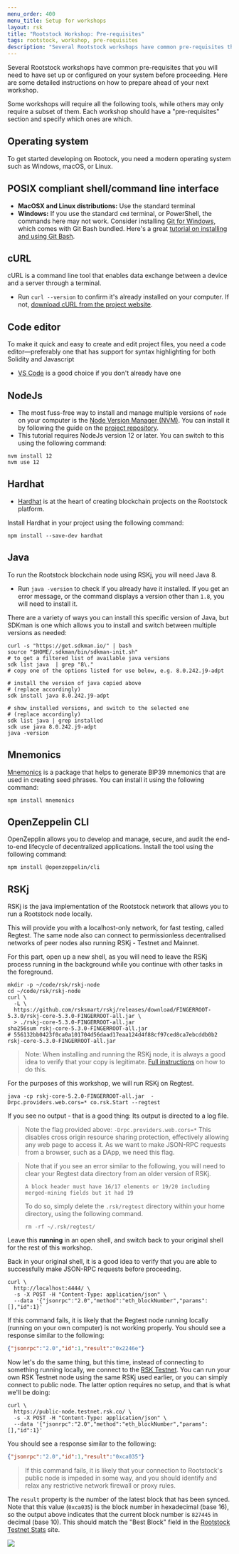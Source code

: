 ```yaml
---
menu_order: 400
menu_title: Setup for workshops
layout: rsk
title: "Rootstock Workshop: Pre-requisites"
tags: rootstock, workshop, pre-requisites
description: "Several Rootstock workshops have common pre-requisites that you will need to have set up or configured on your system before proceeding. Here are some detailed instructions on how to prepare ahead of your next workshop."
---
```

Several Rootstock workshops have common pre-requisites that you will need to have set up or configured on your system before proceeding. Here are some detailed instructions on how to prepare ahead of your next workshop.

Some workshops will require all the following tools, while others may only require a subset of them.
Each workshop should have a "pre-requisites" section and specify which ones are which.

## Operating system

To get started developing on Rootock, you need a modern operating system such as Windows, macOS, or Linux.

## POSIX compliant shell/command line interface

- **MacOSX and Linux distributions:** Use the standard terminal
- **Windows:** If you use the standard `cmd` terminal, or PowerShell, the commands here may not work. Consider installing [Git for Windows](https://gitforwindows.org/), which comes with Git Bash bundled. Here's a great [tutorial on installing and using Git Bash](https://www.atlassian.com/git/tutorials/git-bash).

## cURL

cURL is a command line tool that enables data exchange between a device and a server through a terminal.

- Run `curl --version` to confirm it's already installed on your computer. If not, [download cURL from the project website](https://curl.haxx.se/download.html).

## Code editor

To make it quick and easy to create and edit project files, you need a code editor—preferably one that has support for syntax highlighting for both Solidity and Javascript

- [VS Code](https://code.visualstudio.com) is a good choice if you don't already have one

## NodeJs

- The most fuss-free way to install and manage multiple versions of `node` on your computer is the [Node Version Manager (NVM)](https://github.com/nvm-sh/nvm). You can install it by following the guide on the [project repository](https://github.com/nvm-sh/nvm?tab=readme-ov-file#installing-and-updating).
- This tutorial requires NodeJs version 12 or later. You can switch to this using the following command:

```shell
nvm install 12
nvm use 12
```

## Hardhat

- [Hardhat](https://hardhat.org/hardhat-runner/docs/getting-started) is at the heart of creating blockchain projects on the Rootstock platform.

Install Hardhat in your project using the following command:

```shell
npm install --save-dev hardhat
```

## Java

To run the Rootstock blockchain node using RSKj, you will need Java 8. 

* Run `java -version` to check if you already have it installed. If you get an error message, or the command displays a version other than `1.8`, you will need to install it.

There are a variety of ways you can install this specific version of Java, but SDKman is one which allows you to install and switch between multiple versions as needed:

```shell
curl -s "https://get.sdkman.io/" | bash
source "$HOME/.sdkman/bin/sdkman-init.sh"
# to get a filtered list of available java versions
sdk list java  | grep "8\."
# copy one of the options listed for use below, e.g. 8.0.242.j9-adpt

# install the version of java copied above
# (replace accordingly)
sdk install java 8.0.242.j9-adpt

# show installed versions, and switch to the selected one
# (replace accordingly)
sdk list java | grep installed
sdk use java 8.0.242.j9-adpt
java -version

```

## Mnemonics

[Mnemonics](https://www.npmjs.com/package/mnemonics) is a package that helps to generate BIP39 mnemonics that are used in creating seed phrases.
You can install it using the following command:

```shell
npm install mnemonics
```

## OpenZeppelin CLI

OpenZepplin allows you to develop and manage, secure, and audit the end-to-end lifecycle of decentralized applications.
Install the tool using the following command:

```shell
npm install @openzeppelin/cli
```

## RSKj

RSKj is the java implementation of the Rootstock network that allows you to run a Rootstock node locally.

This will provide you with a localhost-only network, for fast testing, called Regtest.
The same node also can connect to permissionless decentralised networks of peer nodes also running RSKj - Testnet and Mainnet.

For this part, open up a new shell, as you will need to leave the RSKj process running in the background while you continue with other tasks in the foreground.

```shell
mkdir -p ~/code/rsk/rskj-node
cd ~/code/rsk/rskj-node
curl \
  -L \
  https://github.com/rsksmart/rskj/releases/download/FINGERROOT-5.3.0/rskj-core-5.3.0-FINGERROOT-all.jar \
  > ./rskj-core-5.3.0-FINGERROOT-all.jar
sha256sum rskj-core-5.3.0-FINGERROOT-all.jar
# 556132bb0423f0ca0a101704d56daad17eaa124d4f88cf97ced8ca7ebcddb0b2 rskj-core-5.3.0-FINGERROOT-all.jar
```

> Note: When installing and running the RSKj node, it is always a good idea to verify that your copy is legitimate.
> [Full instructions](https://developers.rsk.co/rsk/node/contribute/verify/ "Verify authenticity of RskJ source code and its binary dependencies") on how to do this.

For the purposes of this workshop, we will run RSKj on Regtest.

```shell
java -cp rskj-core-5.2.0-FINGERROOT-all.jar  -Drpc.providers.web.cors=* co.rsk.Start --regtest
```

If you see no output - that is a good thing:
Its output is directed to a log file.

> Note the flag provided above: `-Drpc.providers.web.cors=*`
> This disables cross origin resource sharing protection, effectively allowing any web page to access it.
> As we want to make JSON-RPC requests from a browser, such as a DApp, we need this flag.

> Note that if you see an error similar to the following, you will need to clear your Regtest data directory from an older version of RSKj.
>
> ```
> A block header must have 16/17 elements or 19/20 including merged-mining fields but it had 19
> ```
>
> To do so, simply delete the `.rsk/regtest` directory within your home directory, using the following command.
>
> ```shell
> rm -rf ~/.rsk/regtest/
> ```

Leave this **running** in an open shell, and switch back to your original shell for the rest of this workshop.

Back in your original shell, it is a good idea to verify that you are able to successfully make JSON-RPC requests before proceeding.

```shell
curl \
  http://localhost:4444/ \
  -s -X POST -H "Content-Type: application/json" \
  --data '{"jsonrpc":"2.0","method":"eth_blockNumber","params":[],"id":1}'
```

If this command fails, it is likely that the Regtest node running locally (running on your own computer) is not working properly.
You should see a response similar to the following:

```json
{"jsonrpc":"2.0","id":1,"result":"0x2246e"}
```

Now let's do the same thing, but this time, instead of connecting to something running locally, we connect to the [RSK Testnet](https://stats.testnet.rsk.co/).
You can run your own RSK Testnet node using the same RSKj used earlier, or you can simply connect to public node.
The latter option requires no setup, and that is what we'll be doing:

```shell
curl \
  https://public-node.testnet.rsk.co/ \
  -s -X POST -H "Content-Type: application/json" \
  --data '{"jsonrpc":"2.0","method":"eth_blockNumber","params":[],"id":1}'
```

You should see a response similar to the following:

```json
{"jsonrpc":"2.0","id":1,"result":"0xca035"}
```

> If this command fails, it is likely that your connection to Rootstock's public node is impeded in some way, and you should identify and relax any restrictive network firewall or proxy rules.

The `result` property is the number of the latest block that has been synced.
Note that this value (`0xca035`) is the block number in hexadecimal (base 16), so the output above indicates that the current block number is `827445` in decimal (base 10).
This should match the "Best Block" field in the [Rootstock Testnet Stats](https://stats.testnet.rsk.co/) site.

![](img/stats-testnet-block-number.png)
